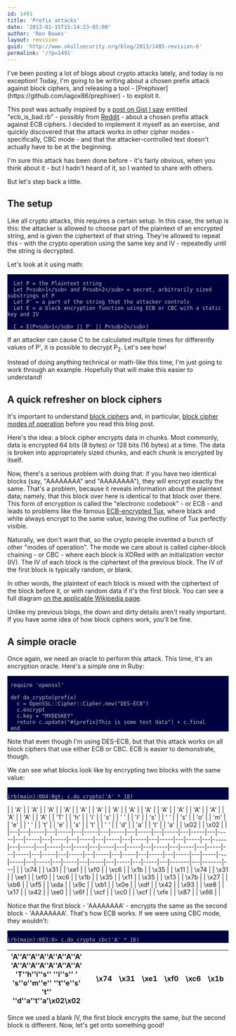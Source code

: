 ```yaml
---
id: 1491
title: 'Prefix attacks'
date: '2013-01-15T15:14:23-05:00'
author: 'Ron Bowes'
layout: revision
guid: 'http://www.skullsecurity.org/blog/2013/1485-revision-6'
permalink: '/?p=1491'
---
```


<style>
  pre {
    font-family: monospace;
    color: #c0c0c0;
    background-color: #000040; }
  .c1 {
    width: 20px;
    background-color: #336633;
    text-align: center;
  }
  .c2 {
    width: 20px;
    background-color: #336633;
    text-align: center;
  }
</style></head><body>I've been posting a lot of blogs about crypto attacks lately, and today is no exception! Today, I'm going to be writing about a chosen prefix attack against block ciphers, and releasing a tool - [Prephixer](https://github.com/iagox86/prephixer) - to exploit it.

This post was actually inspired by a [post on Gist I saw](https://gist.github.com/3095168) entitled "ecb\_is\_bad.rb" - possibly from [Reddit](https://www.reddit.com) - about a chosen prefix attack against ECB ciphers. I decided to implement it myself as an exercise, and quickly discovered that the attack works in other cipher modes - specifically, CBC mode - and that the attacker-controlled text doesn't actually have to be at the beginning.

I'm sure this attack has been done before - it's fairly obvious, when you think about it - but I hadn't heard of it, so I wanted to share with others.

But let's step back a little.

## The setup

Like all crypto attacks, this requires a certain setup. In this case, the setup is this: the attacker is allowed to choose part of the plaintext of an encrypted string, and is given the ciphertext of that string. They're allowed to repeat this - with the crypto operation using the same key and IV - repeatedly until the string is decrypted.

Let's look at it using math:

```

  Let P = the Plaintext string
  Let P<sub>1</sub> and P<sub>2</sub> = secret, arbitrarily sized substrings of P
  Let P′ = a part of the string that the attacker controls
  Let E = a block encryption function using ECB or CBC with a static key and IV

  C = E(P<sub>1</sub> || P′ || P<sub>2</sub>)
```

If an attacker can cause C to be calculated multiple times for differently values of P′, it is possible to decrypt P<sub>2</sub>. Let's see how!

Instead of doing anything technical or math-like this time, I'm just going to work through an example. Hopefully that will make this easier to understand!

## A quick refresher on block ciphers

It's important to understand [block ciphers](https://en.wikipedia.org/wiki/Block_cipher) and, in particular, [block cipher modes of operation](https://en.wikipedia.org/wiki/Block_cipher_modes_of_operation) before you read this blog post.

Here's the idea: a block cipher encrypts data in chunks. Most commonly, data is encrypted 64 bits (8 bytes) or 128 bits (16 bytes) at a time. The data is broken into appropriately sized chunks, and each chunk is encrypted by itself.

Now, there's a serious problem with doing that: if you have two identical blocks (say, "AAAAAAAA" and "AAAAAAAA"), they will encrypt exactly the same. That's a problem, because it reveals information about the plaintext data; namely, that this block over here is identical to that block over there. This form of encryption is called the "electronic codebook" - or ECB - and leads to problems like the famous [ECB-encrypted Tux](https://en.wikipedia.org/wiki/File:Tux_ecb.jpg), where black and white always encrypt to the same value, leaving the outline of Tux perfectly visible.

Naturally, we don't want that, so the crypto people invented a bunch of other "modes of operation". The mode we care about is called cipher-block chaining - or CBC - where each block is XORed with an initialization vector (IV). The IV of each block is the ciphertext of the previous block. The IV of the first block is typically random, or blank.

In other words, the plaintext of each block is mixed with the ciphertext of the block before it, or with random data if it's the first block. You can see a full diagram [on the applicable Wikipedia page](https://en.wikipedia.org/wiki/Block_cipher_modes_of_operation#Cipher-block_chaining_.28CBC.29).

Unlike my previous blogs, the down and dirty details aren't really important. If you have some idea of how block ciphers work, you'll be fine.

## A simple oracle

Once again, we need an oracle to perform this attack. This time, it's an encryption oracle. Here's a simple one in Ruby:

```

 require 'openssl'

 def do_crypto(prefix)
   c = OpenSSL::Cipher::Cipher.new("DES-ECB")
   c.encrypt
   c.key = "MYDESKEY"
   return c.update("#{prefix}This is some test data") + c.final
 end
```

Note that even though I'm using DES-ECB, but that this attack works on all block ciphers that use either ECB or CBC. ECB is easier to demonstrate, though.

We can see what blocks look like by encrypting two blocks with the same value:

```

irb(main):004:0gt; c.do_crypto('A' * 18)
```

|  | 'A' |  | 'A' |  | 'A' |  | 'A' |  | 'A' |  | 'A' |  | 'A' |  | 'A' |  | 'A' |  | 'A' |  | 'A' |  | 'A' |  | 'A' |  | 'A' |  | 'A' |  | 'A' |  | 'T' |  | 'h' |  | 'i' |  | 's' |  | ' ' |  | 'i' |  | 's' |  | ' ' |  | 's' |  | 'o' |  | 'm' |  | 'e' |  | ' ' |  | 't' |  | 'e' |  | 's' |  | 't' |  | ' ' |  | 'd' |  | 'a' |  | 't' |  | 'a' |  | \\x02 |  | \\x02 |  |
|---|---|-----|---|-----|---|-----|---|-----|---|-----|---|-----|---|-----|---|-----|---|-----|---|-----|---|-----|---|-----|---|-----|---|-----|---|-----|---|-----|---|-----|---|-----|---|-----|---|-----|---|-----|---|-----|---|-----|---|-----|---|-----|---|-----|---|-----|---|-----|---|-----|---|-----|---|-----|---|-----|---|-----|---|-----|---|-----|---|-----|---|-----|---|-----|---|-------|---|-------|---|
 |  | \\x74 |  | \\x31 |  | \\xe1 |  | \\xf0 |  | \\xc6 |  | \\x1b |  | \\x35 |  | \\x11 |  | \\x74 |  | \\x31 |  | \\xe1 |  | \\xf0 |  | \\xc6 |  | \\x1b |  | \\x35 |  | \\x11 |  | \\x35 |  | \\x13 |  | \\x7b |  | \\x27 |  | \\xb6 |  | \\xf5 |  | \\xda |  | \\x9c |  | \\xb1 |  | \\x0e |  | \\xdf |  | \\x42 |  | \\x93 |  | \\xe8 |  | \\x17 |  | \\x42 |  | \\xe0 |  | \\x6f |  | \\xcf |  | \\xc0 |  | \\xcf |  | \\xfe |  | \\x87 |  | \\x66 |  |

Notice that the first block - 'AAAAAAAA' - encrypts the same as the second block - 'AAAAAAAA'. That's how ECB works. If we were using CBC mode, they wouldn't:

```

irb(main):003:0> c.do_crypto_cbc('A' * 16)
```

'A''A''A''A''A''A''A''A' 'A''A''A''A''A''A''A''A' 'T''h''i''s'' ''i''s'' ' 's''o''m''e'' ''t''e''s' 't'' ''d''a''t''a'\\x02\\x02 |  | \\x74 | \\x31 | \\xe1 | \\xf0 | \\xc6 | \\x1b | \\x35 | \\x11 | \\x9b | \\xe3 | \\x5d | \\x5c | \\x77 | \\x84 | \\x51 | \\xed |  | \\xfc | \\xe6 | \\x65 | \\xdf | \\x8f | \\xec | \\x88 | \\x08 | \\xa3 | \\x1f | \\xcf | \\x94 | \\xf5 | \\x56 | \\x82 | \\x25 |  | \\x0c | \\x7f | \\xc7 | \\x9b | \\xdd | \\x02 | \\x83 | \\x4b |
|----------------------------------------------------------------------------------------------------------------------------------|---|-------|-------|-------|-------|-------|-------|-------|-------|-------|-------|-------|-------|-------|-------|-------|-------|---|-------|-------|-------|-------|-------|-------|-------|-------|-------|-------|-------|-------|-------|-------|-------|-------|---|-------|-------|-------|-------|-------|-------|-------|-------|

Since we used a blank IV, the first block encrypts the same, but the second block is different. Now, let's get onto something good!